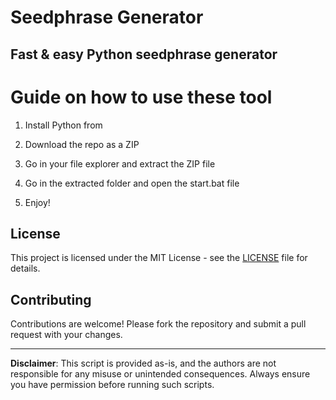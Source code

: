 # Seedphrase Generator            
              
## Fast & easy Python seedphrase generator                 
                     
# Guide on how to use these tool                   
                  
1. Install Python from                  
         
2. Download the repo as a ZIP              
            
3. Go in your file explorer and extract the ZIP file           
                   
4. Go in the extracted folder and open the start.bat file           
                   
5. Enjoy!               
                      
## License                     
             
This project is licensed under the MIT License - see the [LICENSE](LICENSE) file for details.                         
       
## Contributing         
             
Contributions are welcome! Please fork the repository and submit a pull request with your changes.               
              
---             
                  
**Disclaimer**: This script is provided as-is, and the authors are not responsible for any misuse or unintended consequences. Always ensure you have permission before running such scripts.                